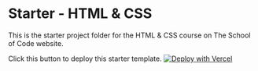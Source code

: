 # Starter - HTML & CSS

This is the starter project folder for the HTML & CSS course on The School of Code website. 

Click this button to deploy this starter template. 
[![Deploy with Vercel](https://vercel.com/button)](https://vercel.com/new/clone?repository-url=https%3A%2F%2Fgithub.com%2Fthe-school-of-code%2Fstarter-html-css&project-name=starter-html-css&repository-name=starter-html-css)

